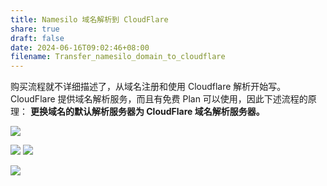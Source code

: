 ```yaml
---
title: Namesilo 域名解析到 CloudFlare
share: true
draft: false
date: 2024-06-16T09:02:46+08:00
filename: Transfer_namesilo_domain_to_cloudflare
---
```


购买流程就不详细描述了，从域名注册和使用 Cloudflare 解析开始写。
CloudFlare 提供域名解析服务，而且有免费 Plan 可以使用，因此下述流程的原理：
**更换域名的默认解析服务器为 CloudFlare 域名解析服务器。**

![](https://img.jaxwang.top/2024/06/3108c5f257ac30e75cc7c6b87cc30c39.png)


![](https://img.jacksonwang28.top/2024/06/e994285e96764300419592869b44e91e.png)
![](https://img.jacksonwang28.top/2024/06/32cd4076260a592e355247922a4b1b1e.png)

![](https://img.jacksonwang28.top/2024/06/d9b9ca18695f36f3e5f6e108d73fec84.png)
